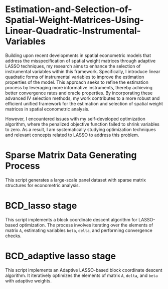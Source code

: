 # Estimation-and-Selection-of-Spatial-Weight-Matrices-Using-Linear-Quadratic-Instrumental-Variables
Building upon recent developments in spatial econometric models that address the misspecification of spatial weight matrices through adaptive LASSO techniques, my research aims to enhance the selection of instrumental variables within this framework. Specifically, I introduce linear quadratic forms of instrumental variables to improve the estimation properties of the model. This approach seeks to refine the estimation process by leveraging more informative instruments, thereby achieving better convergence rates and oracle properties. By incorporating these advanced IV selection methods, my work contributes to a more robust and efficient unified framework for the estimation and selection of spatial weight matrices in spatial econometric analysis.

However, I encountered issues with my self-developed optimization algorithm, where the penalized objective function failed to shrink variables to zero. As a result, I am systematically studying optimization techniques and relevant concepts related to LASSO to address this problem.

Sparse Matrix Data Generating Process
=====
This script generates a large-scale panel dataset with sparse matrix structures for econometric analysis.


BCD_lasso stage
=====
This script implements a block coordinate descent algorithm for LASSO-based optimization. The process involves iterating over the elements of matrix `A`, estimating variables `beta`, `delta`, and performing convergence checks. 


BCD_adaptive lasso stage
=====
This script implements an Adaptive LASSO-based block coordinate descent algorithm. It iteratively optimizes the elements of matrix `A`, `delta`, and `beta` with adaptive weights.

